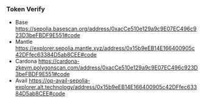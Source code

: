 ### Token Verify
- Base https://sepolia.basescan.org/address/0xacCe510e129a9c9E07EC496c923D3beFBDF9E551#code
- Mantle https://explorer.sepolia.mantle.xyz/address/0x15b9eEB14E166400905c42DFfec63384D5ab8CEE#code
- Cardona https://cardona-zkevm.polygonscan.com/address/0xacCe510e129a9c9E07EC496c923D3beFBDF9E551#code
- Avail https://op-avail-sepolia-explorer.alt.technology/address/0x15b9eEB14E166400905c42DFfec63384D5ab8CEE#code